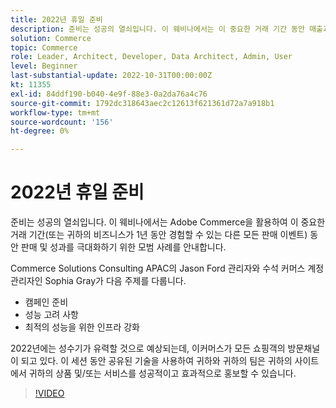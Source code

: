 ```yaml
---
title: 2022년 휴일 준비
description: 준비는 성공의 열쇠입니다. 이 웨비나에서는 이 중요한 거래 기간 동안 매출과 성과를 극대화하기 위해 Adobe Commerce을 활용하는 모범 사례를 안내합니다.
solution: Commerce
topic: Commerce
role: Leader, Architect, Developer, Data Architect, Admin, User
level: Beginner
last-substantial-update: 2022-10-31T00:00:00Z
kt: 11355
exl-id: 84ddf190-b040-4e9f-88e3-0a2da76a4c76
source-git-commit: 1792dc318643aec2c12613f621361d72a7a918b1
workflow-type: tm+mt
source-wordcount: '156'
ht-degree: 0%

---
```


# 2022년 휴일 준비

준비는 성공의 열쇠입니다. 이 웨비나에서는 Adobe Commerce을 활용하여 이 중요한 거래 기간(또는 귀하의 비즈니스가 1년 동안 경험할 수 있는 다른 모든 판매 이벤트) 동안 판매 및 성과를 극대화하기 위한 모범 사례를 안내합니다.

Commerce Solutions Consulting APAC의 Jason Ford 관리자와 수석 커머스 계정 관리자인 Sophia Gray가 다음 주제를 다룹니다.

* 캠페인 준비
* 성능 고려 사항
* 최적의 성능을 위한 인프라 강화

2022년에는 성수기가 유력할 것으로 예상되는데, 이커머스가 모든 쇼핑객의 방문채널이 되고 있다. 이 세션 동안 공유된 기술을 사용하여 귀하와 귀하의 팀은 귀하의 사이트에서 귀하의 상품 및/또는 서비스를 성공적이고 효과적으로 홍보할 수 있습니다.

>[!VIDEO](https://video.tv.adobe.com/v/3410542/?quality=12&learn=on)
